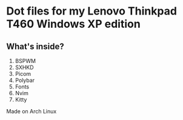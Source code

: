 # Dot files for my Lenovo Thinkpad T460 Windows XP edition

## What's inside?

1. BSPWM
2. SXHKD
3. Picom
4. Polybar
5. Fonts
6. Nvim
7. Kitty

Made on Arch Linux
